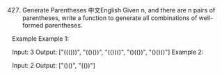 427. Generate Parentheses
中文English
Given n, and there are n pairs of parentheses, write a function to generate all combinations of well-formed parentheses.

Example
Example 1:

Input: 3
Output: ["((()))", "(()())", "(())()", "()(())", "()()()"]
Example 2:

Input: 2
Output: ["()()", "(())"]
